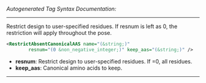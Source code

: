 <!-- THIS IS AN AUTOGENERATED FILE: Don't edit it directly, instead change the schema definition in the code itself. -->

_Autogenerated Tag Syntax Documentation:_

---
Restrict design to user-specified residues. If resnum is left as 0, the restriction will apply throughout the pose.

```xml
<RestrictAbsentCanonicalAAS name="(&string;)"
        resnum="(0 &non_negative_integer;)" keep_aas="(&string;)" />
```

-   **resnum**: Restrict design to user-specified residues. If =0, all residues.
-   **keep_aas**: Canonical amino acids to keep.

---
